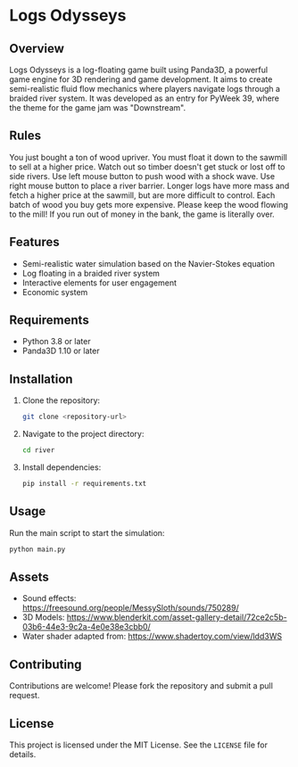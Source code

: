 # Logs Odysseys
## Overview
Logs Odysseys is a log-floating game built using Panda3D, a powerful game engine for 3D rendering and game development. It aims to create semi-realistic fluid flow mechanics where players navigate logs through a braided river system. It was developed as an entry for PyWeek 39, where the theme for the game jam was "Downstream".

## Rules
You just bought a ton of wood upriver. You must float it down to the sawmill to sell at a higher price. Watch out so timber doesn't get stuck or lost off to side rivers. Use left mouse button to push wood with a shock wave. Use right mouse button to place a river barrier. Longer logs have more mass and fetch a higher price at the sawmill, but are more difficult to control. Each batch of wood you buy gets more expensive. Please keep the wood flowing to the mill! If you run out of money in the bank, the game is literally over.

## Features
- Semi-realistic water simulation based on the Navier-Stokes equation
- Log floating in a braided river system
- Interactive elements for user engagement
- Economic system

## Requirements
- Python 3.8 or later
- Panda3D 1.10 or later

## Installation
1. Clone the repository:
    ```bash
    git clone <repository-url>
    ```
2. Navigate to the project directory:
    ```bash
    cd river
    ```
3. Install dependencies:
    ```bash
    pip install -r requirements.txt
    ```

## Usage
Run the main script to start the simulation:
```bash
python main.py
```

## Assets
- Sound effects: https://freesound.org/people/MessySloth/sounds/750289/
- 3D Models: https://www.blenderkit.com/asset-gallery-detail/72ce2c5b-03b6-44e3-9c2a-4e0e38e3cbb0/
- Water shader adapted from: https://www.shadertoy.com/view/ldd3WS

## Contributing
Contributions are welcome! Please fork the repository and submit a pull request.

## License
This project is licensed under the MIT License. See the `LICENSE` file for details.
